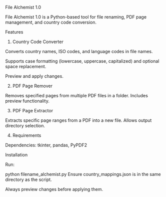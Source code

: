 File Alchemist 1.0

File Alchemist 1.0 is a Python-based tool for file renaming, PDF page management, and country code conversion. 

Features

1. Country Code Converter

Converts country names, ISO codes, and language codes in file names.

Supports case formatting (lowercase, uppercase, capitalized) and optional space replacement.

Preview and apply changes.

2. PDF Page Remover

Removes specified pages from multiple PDF files in a folder. 
Includes preview functionality.

3. PDF Page Extractor

Extracts specific page ranges from a PDF into a new file. 
Allows output directory selection.

4. Requirements

Dependencies: tkinter, pandas, PyPDF2

Installation

Run:

python filename_alchemist.py
Ensure country_mappings.json is in the same directory as the script.

Always preview changes before applying them.
